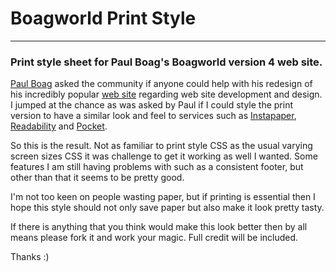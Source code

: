 # Boagworld Print Style
---

### Print style sheet for Paul Boag's Boagworld version 4 web site.

[Paul Boag](http://twitter.com/boagworld) asked the community if anyone could help with his redesign of his incredibly popular [web site](http://boagworld.com) regarding web site development and design. I jumped at the chance as was asked by Paul if I could style the print version to have a similar look and feel to services such as [Instapaper](http://instapaper.com), [Readability](http://readability.com) and [Pocket](http://getpocket.com).

So this is the result. Not as familiar to print style CSS as the usual varying screen sizes CSS it was challenge to get it working as well I wanted. Some features I am still having problems with such as a consistent footer, but other than that it seems to be pretty good.

I'm not too keen on people wasting paper, but if printing is essential then I hope this style should not only save paper but also make it look pretty tasty.

If there is anything that you think would make this look better then by all means please fork it and work your magic. Full credit will be included.

Thanks :)
